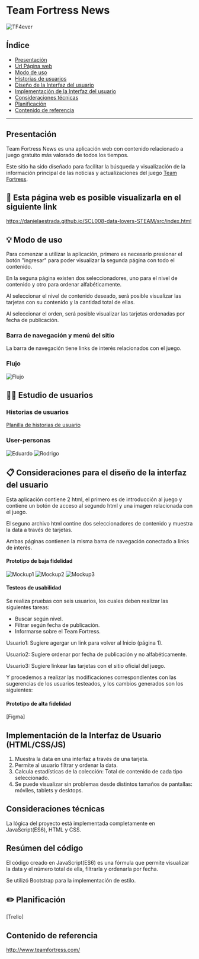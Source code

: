 # Team Fortress News

![TF4ever](fortress4ever.jpg)

## Índice

* [Presentación](#presentación)
* [Url Página web](#link)
* [Modo de uso](#modo-de-uso)
* [Historias de usuarios](#historias-de-usuarios)
* [Diseño de la Interfaz del usuario](#Consideraciones-para-el-diseño-de-la-interfaz-del-usuario)
* [Implementación de la Interfaz del usuario](#Implementación-de-la-Interfaz-del-usuario)
* [Consideraciones técnicas](#consideraciones-técnicas)
* [Planificación](#planificación)
* [Contenido de referencia](#contenido-de-referencia)

***

## Presentación

Team Fortress News es una aplicación web con contenido relacionado a juego gratuito más valorado de todos los tiempos.

Este sitio ha sido diseñado para facilitar la búsqueda y visualización de la información principal de las noticias y actualizaciones del juego [Team Fortress](teamfortress.com).


## 👀 Esta página web es posible visualizarla en el siguiente link

https://danielaestrada.github.io/SCL008-data-lovers-STEAM/src/index.html

## 💡 Modo de uso

Para comenzar a utilizar la aplicación, primero es necesario presionar el botón "ingresar" para poder visualizar la segunda página con todo el contenido. 

En la seguna página existen dos seleccionadores, uno para el nivel de contenido y otro para ordenar alfabéticamente. 

Al seleccionar el nivel de contenido deseado, será posible visualizar las tarjetas con su contenido y la cantidad total de ellas.

Al seleccionar el orden, será posible visualizar las tarjetas ordenadas por fecha de publicación.


### Barra de navegación y menú del sitio

La barra de navegación tiene links de interés relacionados con el juego.

### Flujo

![Flujo](flujoSteam.png)

## 👦👧 Estudio de usuarios

### Historias de usuarios

[Planilla de historias de usuario](https://docs.google.com/spreadsheets/d/1uKtDx5rIeM7C-hJweXXrdobV7e7X8b62cjwAb9mFYW0/edit?usp=sharing)

### User-personas

![Eduardo](user-persona-Eduardo.png)
![Rodrigo](user-persona-Rodrigo.png)

## 📋 Consideraciones para el diseño de la interfaz del usuario

Esta aplicación contiene 2 html, el primero es de introducción al juego y contiene un botón de acceso al segundo html y una imagen relacionada con el juego.

El seguno archivo html contine dos seleccionadores de contenido y muestra la data a través de tarjetas.

Ambas páginas contienen la misma barra de navegación conectado a links de interés.

#### Prototipo de baja fidelidad

![Mockup1](mockup1.png)
![Mockup2](mockup2.png)
![Mockup3](mockup3.png)

#### Testeos de usabilidad

Se realiza pruebas con seis usuarios, los cuales deben realizar las siguientes tareas:
- Buscar según nivel.
- Filtrar según fecha de publicación.
- Informarse sobre el Team Fortress.

Usuario1: Sugiere agergar un link para volver al Inicio (página 1). 

Usuario2: Sugiere ordenar por fecha de publicación y no alfabéticamente. 

Usuario3: Sugiere linkear las tarjetas con el sitio oficial del juego.

Y procedemos a realizar las modificaciones correspondientes con las sugerencias de los usuarios testeados, y los cambios generados son los siguientes:

#### Prototipo de alta fidelidad

[Figma]

## Implementación de la Interfaz de Usuario (HTML/CSS/JS)

1. Muestra la data en una interfaz a través de una tarjeta.
2. Permite al usuario filtrar y ordenar la data.
3. Calcula estadísticas de la colección: Total de contenido de cada tipo seleccionado.
4. Se puede visualizar sin problemas desde distintos tamaños de pantallas: móviles,
tablets y desktops.

## Consideraciones técnicas

La lógica del proyecto está implementada completamente en JavaScript(ES6), HTML y CSS.

## Resúmen del código

El código creado en JavaScript(ES6) es una fórmula que permite visualizar la data y el número total de ella, filtrarla y ordenarla por fecha.

Se utilizó Bootstrap para la implementación de estilo.

##  ✏️ Planificación

[Trello]

## Contenido de referencia

http://www.teamfortress.com/